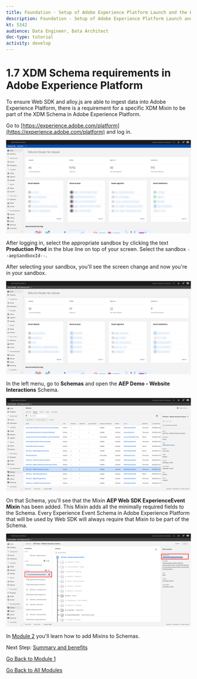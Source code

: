 ```yaml
---
title: Foundation - Setup of Adobe Experience Platform Launch and the Web SDK extension - Implement Adobe Target
description: Foundation - Setup of Adobe Experience Platform Launch and the Web SDK extension - Implement Adobe Target
kt: 5342
audience: Data Engineer, Data Architect
doc-type: tutorial
activity: develop
---
```


# 1.7 XDM Schema requirements in Adobe Experience Platform

To ensure Web SDK and alloy.js are able to ingest data into Adobe Experience Platform, there is a requirement for a specific XDM Mixin to be part of the XDM Schema in Adobe Experience Platform.

Go to [https://experience.adobe.com/platform](https://experience.adobe.com/platform) and log in.

![AEP Debugger](./images/exp1.png)

After logging in, select the appropriate sandbox by clicking the text **Production Prod** in the blue line on top of your screen. Select the sandbox `--aepSandboxId--`.

After selecting your sandbox, you'll see the screen change and now you're in your sandbox.

![AEP Debugger](./images/exp2.png)

In the left menu, go to **Schemas** and open the **AEP Demo - Website Interactions** Schema.

![AEP Debugger](./images/exp3.png)

On that Schema, you'll see that the Mixin **AEP Web SDK ExperienceEvent Mixin** has been added. This Mixin adds all the minimally required fields to the Schema. Every Experience Event Schema in Adobe Experience Platform that will be used by Web SDK will always require that Mixin to be part of the Schema.

![AEP Debugger](./images/exp4.png)

In [Module 2](./../module2/data-ingestion.md) you'll learn how to add Mixins to Schemas.

Next Step: [Summary and benefits](./summary.md)

[Go Back to Module 1](./data-ingestion-launch-web-sdk.md)

[Go Back to All Modules](./../../overview.md)
